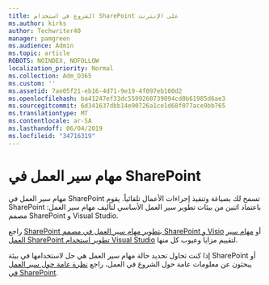 ```yaml
---
title: الشروع في استخدام SharePoint على الإنترنت
ms.author: kirks
author: Techwriter40
manager: pamgreen
ms.audience: Admin
ms.topic: article
ROBOTS: NOINDEX, NOFOLLOW
localization_priority: Normal
ms.collection: Adm_O365
ms.custom: ''
ms.assetid: 7ae05f21-eb16-4d71-9e19-4f097eb100d2
ms.openlocfilehash: ba41247ef33dc5599260739094cd0b61985d6ae3
ms.sourcegitcommit: 6d341637dbb14e90726a1ce1d68f077ace9bb765
ms.translationtype: MT
ms.contentlocale: ar-SA
ms.lasthandoff: 06/04/2019
ms.locfileid: "34716319"
---
```

# <a name="workflows-in-sharepoint"></a>مهام سير العمل في SharePoint

مهام سير العمل في SharePoint تسمح لك بصياغة وتنفيذ إجراءات الأعمال تلقائياً. يقوم SharePoint باعتماد اثنين من بيئات تطوير سير العمل الأساسي لتأليف مهام سير العمل: مصمم SharePoint و Visual Studio. 

راجع [SharePoint بتطوير مهام سير العمل في مصمم SharePoint و Visio](https://docs.microsoft.com/en-us/sharepoint/dev/general-development/develop-sharepoint-workflows-using-visual-studio) أو [مهام سير العمل SharePoint تطوير استخدام Visual Studio](https://docs.microsoft.com/en-us/sharepoint/dev/general-development/develop-sharepoint-workflows-using-visual-studio) لتقييم مزايا وعيوب كل منها. 

إذا كنت تحاول تحديد حالة مهام سير العمل هي حل لاستخدامها في بيئة SharePoint أو يبحثون عن معلومات عامة حول الشروع في العمل، راجع [نظرة عامة حول سير العمل في SharePoint](https://docs.microsoft.com/en-us/sharepoint/dev/general-development/get-started-with-workflows-in-sharepoint#overview-of-workflows-in-sharepoint).
